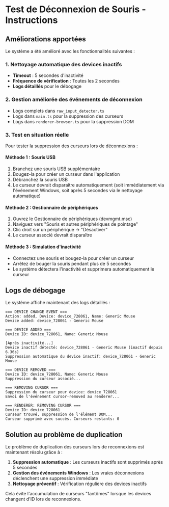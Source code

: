 # Test de Déconnexion de Souris - Instructions

## Améliorations apportées

Le système a été amélioré avec les fonctionnalités suivantes :

### 1. Nettoyage automatique des devices inactifs

- **Timeout** : 5 secondes d'inactivité
- **Fréquence de vérification** : Toutes les 2 secondes
- **Logs détaillés** pour le débogage

### 2. Gestion améliorée des événements de déconnexion

- Logs complets dans `raw_input_detector.ts`
- Logs dans `main.ts` pour la suppression des curseurs
- Logs dans `renderer-browser.ts` pour la suppression DOM

### 3. Test en situation réelle

Pour tester la suppression des curseurs lors de déconnexions :

#### Méthode 1 : Souris USB

1. Branchez une souris USB supplémentaire
2. Bougez-la pour créer un curseur dans l'application
3. Débranchez la souris USB
4. Le curseur devrait disparaître automatiquement (soit immédiatement via l'événement Windows, soit après 5 secondes via le nettoyage automatique)

#### Méthode 2 : Gestionnaire de périphériques

1. Ouvrez le Gestionnaire de périphériques (devmgmt.msc)
2. Naviguez vers "Souris et autres périphériques de pointage"
3. Clic droit sur un périphérique → "Désactiver"
4. Le curseur associé devrait disparaître

#### Méthode 3 : Simulation d'inactivité

- Connectez une souris et bougez-la pour créer un curseur
- Arrêtez de bouger la souris pendant plus de 5 secondes
- Le système détectera l'inactivité et supprimera automatiquement le curseur

## Logs de débogage

Le système affiche maintenant des logs détaillés :

```
=== DEVICE CHANGE EVENT ===
Action: added, Device: device_728061, Name: Generic Mouse
Device added: device_728061 - Generic Mouse

=== DEVICE ADDED ===
Device ID: device_728061, Name: Generic Mouse

[Après inactivité...]
Device inactif détecté: device_728061 - Generic Mouse (inactif depuis 6.36s)
Suppression automatique du device inactif: device_728061 - Generic Mouse

=== DEVICE REMOVED ===
Device ID: device_728061, Name: Generic Mouse
Suppression du curseur associé...

=== REMOVING CURSOR ===
Suppression du curseur pour device: device_728061
Envoi de l'événement cursor-removed au renderer...

=== RENDERER: REMOVING CURSOR ===
Device ID: device_728061
Curseur trouvé, suppression de l'élément DOM...
Curseur supprimé avec succès. Curseurs restants: 0
```

## Solution au problème de duplication

Le problème de duplication des curseurs lors de reconnexions est maintenant résolu grâce à :

1. **Suppression automatique** : Les curseurs inactifs sont supprimés après 5 secondes
2. **Gestion des événements Windows** : Les vraies déconnexions déclenchent une suppression immédiate
3. **Nettoyage préventif** : Vérification régulière des devices inactifs

Cela évite l'accumulation de curseurs "fantômes" lorsque les devices changent d'ID lors de reconnexions.
